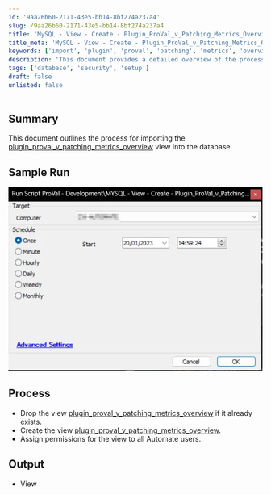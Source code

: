```yaml
---
id: '9aa26b60-2171-43e5-bb14-8bf274a237a4'
slug: /9aa26b60-2171-43e5-bb14-8bf274a237a4
title: 'MySQL - View - Create - Plugin_ProVal_v_Patching_Metrics_Overview'
title_meta: 'MySQL - View - Create - Plugin_ProVal_v_Patching_Metrics_Overview'
keywords: ['import', 'plugin', 'proval', 'patching', 'metrics', 'overview']
description: 'This document provides a detailed overview of the process for importing the plugin_proval_v_patching_metrics_overview view into the database, including steps to drop the existing view, create a new one, and assign permissions to Automate users.'
tags: ['database', 'security', 'setup']
draft: false
unlisted: false
---
```


## Summary

This document outlines the process for importing the [plugin_proval_v_patching_metrics_overview](/docs/2a7060e4-0b45-4246-a9ea-f39818cc93e8) view into the database.

## Sample Run

![Sample Run](../../../static/img/docs/9aa26b60-2171-43e5-bb14-8bf274a237a4/image_1.webp)

## Process

- Drop the view [plugin_proval_v_patching_metrics_overview](/docs/2a7060e4-0b45-4246-a9ea-f39818cc93e8) if it already exists.
- Create the view [plugin_proval_v_patching_metrics_overview](/docs/2a7060e4-0b45-4246-a9ea-f39818cc93e8).
- Assign permissions for the view to all Automate users.

## Output

- View